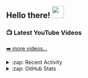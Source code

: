## Hello there! <img src="https://media.giphy.com/media/hvRJCLFzcasrR4ia7z/giphy.gif" width="32px">

### 📺 Latest YouTube Videos

<!-- YOUTUBE:START -->

<!-- YOUTUBE:END -->

[➡️ more videos...](https://youtube.com/TCATech)

<details>
<summary>:zap: Recent Activity</summary>
  
<!--START_SECTION:activity-->
  
<!--END_SECTION:activity-->
</details>

<details>
<summary>:zap: GitHub Stats</summary>

<img align="left" alt="TCA's GitHub Stats" src="https://github-readme-stats.vercel.app/api?username=imTCA&show_icons=true&theme=highcontrast&hide_border=true" />
</details>

<!--
**imTCA/imTCA** is a ✨ _special_ ✨ repository because its `README.md` (this file) appears on your GitHub profile.

Here are some ideas to get you started:

- 🔭 I’m currently working on ...
- 🌱 I’m currently learning ...
- 👯 I’m looking to collaborate on ...
- 🤔 I’m looking for help with ...
- 💬 Ask me about ...
- 📫 How to reach me: ...
- 😄 Pronouns: ...
- ⚡ Fun fact: ...
-->
